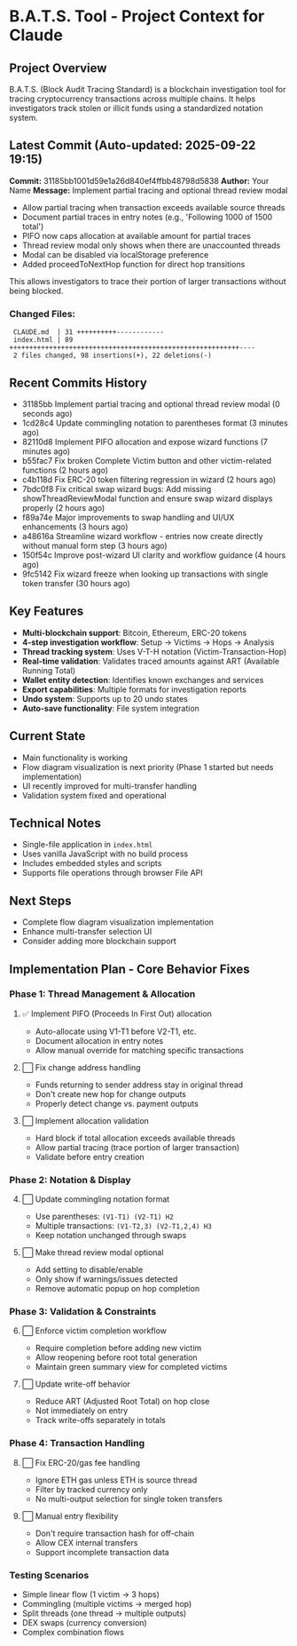 # B.A.T.S. Tool - Project Context for Claude

## Project Overview
B.A.T.S. (Block Audit Tracing Standard) is a blockchain investigation tool for tracing cryptocurrency transactions across multiple chains. It helps investigators track stolen or illicit funds using a standardized notation system.

## Latest Commit (Auto-updated: 2025-09-22 19:15)

**Commit:** 31185bb1001d59e1a26d840ef4ffbb48798d5838
**Author:** Your Name
**Message:** Implement partial tracing and optional thread review modal

- Allow partial tracing when transaction exceeds available source threads
- Document partial traces in entry notes (e.g., 'Following 1000 of 1500 total')
- PIFO now caps allocation at available amount for partial traces
- Thread review modal only shows when there are unaccounted threads
- Modal can be disabled via localStorage preference
- Added proceedToNextHop function for direct hop transitions

This allows investigators to trace their portion of larger transactions without being blocked.

### Changed Files:
```
 CLAUDE.md  | 31 ++++++++++------------
 index.html | 89 ++++++++++++++++++++++++++++++++++++++++++++++++++++++++++----
 2 files changed, 98 insertions(+), 22 deletions(-)
```

## Recent Commits History

- 31185bb Implement partial tracing and optional thread review modal (0 seconds ago)
- 1cd28c4 Update commingling notation to parentheses format (3 minutes ago)
- 82110d8 Implement PIFO allocation and expose wizard functions (7 minutes ago)
- b55fac7 Fix broken Complete Victim button and other victim-related functions (2 hours ago)
- c4b118d Fix ERC-20 token filtering regression in wizard (2 hours ago)
- 7bdc0f8 Fix critical swap wizard bugs: Add missing showThreadReviewModal function and ensure swap wizard displays properly (2 hours ago)
- f89a74e Major improvements to swap handling and UI/UX enhancements (3 hours ago)
- a48616a Streamline wizard workflow - entries now create directly without manual form step (3 hours ago)
- 150f54c Improve post-wizard UI clarity and workflow guidance (4 hours ago)
- 9fc5142 Fix wizard freeze when looking up transactions with single token transfer (30 hours ago)

## Key Features
- **Multi-blockchain support**: Bitcoin, Ethereum, ERC-20 tokens
- **4-step investigation workflow**: Setup → Victims → Hops → Analysis
- **Thread tracking system**: Uses V-T-H notation (Victim-Transaction-Hop)
- **Real-time validation**: Validates traced amounts against ART (Available Running Total)
- **Wallet entity detection**: Identifies known exchanges and services
- **Export capabilities**: Multiple formats for investigation reports
- **Undo system**: Supports up to 20 undo states
- **Auto-save functionality**: File system integration

## Current State
- Main functionality is working
- Flow diagram visualization is next priority (Phase 1 started but needs implementation)
- UI recently improved for multi-transfer handling
- Validation system fixed and operational

## Technical Notes
- Single-file application in `index.html`
- Uses vanilla JavaScript with no build process
- Includes embedded styles and scripts
- Supports file operations through browser File API

## Next Steps
- Complete flow diagram visualization implementation
- Enhance multi-transfer selection UI
- Consider adding more blockchain support

## Implementation Plan - Core Behavior Fixes

### Phase 1: Thread Management & Allocation
1. ✅ Implement PIFO (Proceeds In First Out) allocation
   - Auto-allocate using V1-T1 before V2-T1, etc.
   - Document allocation in entry notes
   - Allow manual override for matching specific transactions

2. ⬜ Fix change address handling
   - Funds returning to sender address stay in original thread
   - Don't create new hop for change outputs
   - Properly detect change vs. payment outputs

3. ⬜ Implement allocation validation
   - Hard block if total allocation exceeds available threads
   - Allow partial tracing (trace portion of larger transaction)
   - Validate before entry creation

### Phase 2: Notation & Display
4. ⬜ Update commingling notation format
   - Use parentheses: `(V1-T1) (V2-T1) H2`
   - Multiple transactions: `(V1-T2,3) (V2-T1,2,4) H3`
   - Keep notation unchanged through swaps

5. ⬜ Make thread review modal optional
   - Add setting to disable/enable
   - Only show if warnings/issues detected
   - Remove automatic popup on hop completion

### Phase 3: Validation & Constraints
6. ⬜ Enforce victim completion workflow
   - Require completion before adding new victim
   - Allow reopening before root total generation
   - Maintain green summary view for completed victims

7. ⬜ Update write-off behavior
   - Reduce ART (Adjusted Root Total) on hop close
   - Not immediately on entry
   - Track write-offs separately in totals

### Phase 4: Transaction Handling
8. ⬜ Fix ERC-20/gas fee handling
   - Ignore ETH gas unless ETH is source thread
   - Filter by tracked currency only
   - No multi-output selection for single token transfers

9. ⬜ Manual entry flexibility
   - Don't require transaction hash for off-chain
   - Allow CEX internal transfers
   - Support incomplete transaction data

### Testing Scenarios
- Simple linear flow (1 victim → 3 hops)
- Commingling (multiple victims → merged hop)
- Split threads (one thread → multiple outputs)
- DEX swaps (currency conversion)
- Complex combination flows
